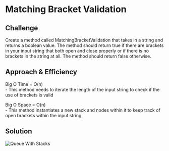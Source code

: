 # Matching Bracket Validation

## Challenge
Create a method called MatchingBracketValidation that takes in a string and returns a boolean value. The method should return true if there are brackets in your input string that both open and close properly or if there is no brackets in the string at all. The method should return false otherwise. 

## Approach & Efficiency
Big O Time = O(n)<br>
	- This method needs to iterate the length of the input string to check if the use of brackets is valid

Big O Space = O(n)<br>
	- This method instantiates a new stack and nodes within it to keep track of open brackets within the input string

## Solution

![Queue With Stacks](../../assets/Challenge13.jpg)

